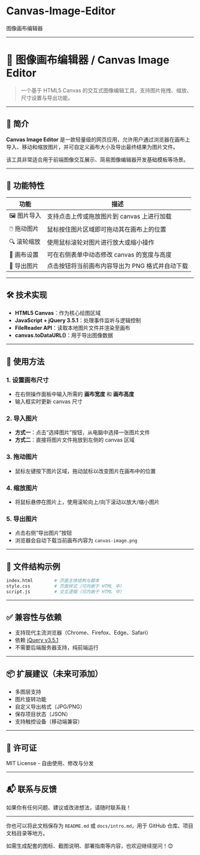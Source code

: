 # Canvas-Image-Editor
图像画布编辑器

---

# 🎨 图像画布编辑器 / Canvas Image Editor

> 一个基于 HTML5 Canvas 的交互式图像编辑工具，支持图片拖拽、缩放、尺寸设置与导出功能。

---

## 📌 简介

**Canvas Image Editor** 是一款轻量级的网页应用，允许用户通过浏览器在画布上导入、移动和缩放图片，并可自定义画布大小及导出最终结果为图片文件。

该工具非常适合用于前端图像交互展示、简易图像编辑器开发基础模板等场景。

---

## 🧩 功能特性

| 功能 | 描述 |
|------|------|
| 🖼️ 图片导入 | 支持点击上传或拖放图片到 canvas 上进行加载 |
| 🖱️ 拖动图片 | 鼠标按住图片区域即可拖动其在画布上的位置 |
| 🔍 滚轮缩放 | 使用鼠标滚轮对图片进行放大或缩小操作 |
| 📏 画布设置 | 可在右侧表单中动态修改 canvas 的宽度与高度 |
| 💾 导出图片 | 点击按钮将当前画布内容导出为 PNG 格式并自动下载 |

---

## 🛠 技术实现

- **HTML5 Canvas**：作为核心绘图区域
- **JavaScript + jQuery 3.5.1**：处理事件监听与逻辑控制
- **FileReader API**：读取本地图片文件并渲染至画布
- **canvas.toDataURL()**：用于导出图像数据

---

## 🧰 使用方法

### 1. 设置画布尺寸
- 在右侧操作面板中输入所需的 **画布宽度** 和 **画布高度**
- 输入框实时更新 canvas 尺寸

### 2. 导入图片
- **方式一**：点击“选择图片”按钮，从电脑中选择一张图片文件
- **方式二**：直接将图片文件拖放到左侧的 canvas 区域

### 3. 拖动图片
- 鼠标左键按下图片区域，拖动鼠标以改变图片在画布中的位置

### 4. 缩放图片
- 将鼠标悬停在图片上，使用滚轮向上/向下滚动以放大/缩小图片

### 5. 导出图片
- 点击右侧“导出图片”按钮
- 浏览器会自动下载当前画布内容为 `canvas-image.png`

---

## 📁 文件结构示例

```bash
index.html        # 页面主体结构与脚本
style.css         # 页面样式（可内嵌于 HTML 中）
script.js         # 交互逻辑（可内嵌于 HTML 中）
```

---

## ✅ 兼容性与依赖

- 支持现代主流浏览器（Chrome、Firefox、Edge、Safari）
- 依赖 [jQuery v3.5.1](https://code.jquery.com/jquery-3.5.1.min.js)
- 不需要后端服务器支持，纯前端运行

---

## 📦 扩展建议（未来可添加）

- 多图层支持
- 图片旋转功能
- 自定义导出格式（JPG/PNG）
- 保存项目状态（JSON）
- 支持触控设备（移动端兼容）

---

## 📄 许可证

MIT License - 自由使用、修改与分发

---

## 📬 联系与反馈

如果你有任何问题、建议或改进想法，请随时联系我！

---

你也可以将此文档保存为 `README.md` 或 `docs/intro.md`，用于 GitHub 仓库、项目文档目录等地方。

如需生成配套的图标、截图说明、部署指南等内容，也欢迎继续提问！😊